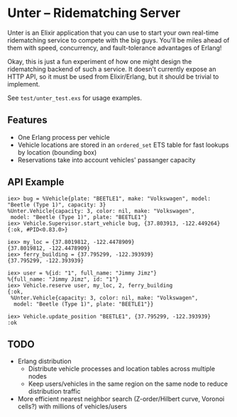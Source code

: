 # Unter – Ridematching Server

Unter is an Elixir application that you can use to start your own real-time ridematching service to compete with the big guys. You'll be miles ahead of them with speed, concurrency, and fault-tolerance advantages of Erlang!

Okay, this is just a fun experiment of how one might design the ridematching backend of such a service. It doesn't currently expose an HTTP API, so it must be used from Elixir/Erlang, but it should be trivial to implement.

See `test/unter_test.exs` for usage examples.


## Features

  * One Erlang process per vehicle
  * Vehicle locations are stored in an `ordered_set` ETS table for fast lookups by location (bounding box)
  * Reservations take into account vehicles' passanger capacity

## API Example

```iex
iex> bug = %Vehicle{plate: "BEETLE1", make: "Volkswagen", model: "Beetle (Type 1)", capacity: 3}
%Unter.Vehicle{capacity: 3, color: nil, make: "Volkswagen",
 model: "Beetle (Type 1)", plate: "BEETLE1"}
iex> Vehicle.Supervisor.start_vehicle bug, {37.803913, -122.449264}
{:ok, #PID<0.83.0>}

iex> my_loc = {37.8019812, -122.4478909}
{37.8019812, -122.4478909}
iex> ferry_building = {37.795299, -122.393939}
{37.795299, -122.393939}

iex> user = %{id: "1", full_name: "Jimmy Jimz"}     
%{full_name: "Jimmy Jimz", id: "1"}
iex> Vehicle.reserve user, my_loc, 2, ferry_building
{:ok,
 %Unter.Vehicle{capacity: 3, color: nil, make: "Volkswagen",
  model: "Beetle (Type 1)", plate: "BEETLE1"}}

iex> Vehicle.update_position "BEETLE1", {37.795299, -122.393939}
:ok  
```


## TODO

  * Erlang distribution
    * Distribute vehicle processes and location tables across multiple nodes
    * Keep users/vehicles in the same region on the same node to reduce distribution traffic
  * More efficient nearest neighbor search (Z-order/Hilbert curve, Voronoi cells?) with millions of vehicles/users